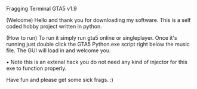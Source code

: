 Fragging Terminal GTA5 v1.9

(Welcome)
Hello and thank you for downloading my software. This is a self coded hobby project written in python.  

(How to run)
To run it simply run gta5 online or singleplayer. Once it's running just double click the GTA5 Python.exe script right below the music file. 
The GUI will load in and welcome you.

• Note this is an extenal hack you do not need any kind of injector for this exe to function properly.

Have fun and please get some sick frags. :)  
  
